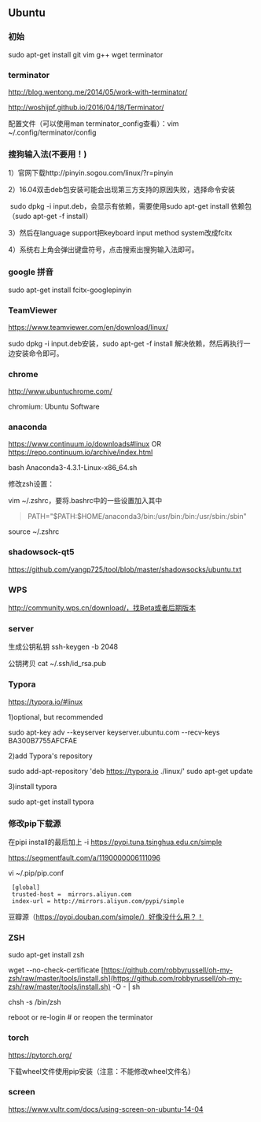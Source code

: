 ## Ubuntu

### 初始

sudo apt-get install git vim g++ wget terminator

### terminator

http://blog.wentong.me/2014/05/work-with-terminator/

http://woshijpf.github.io/2016/04/18/Terminator/

配置文件（可以使用man terminator_config查看）：vim ~/.config/terminator/config

### 搜狗输入法(不要用！)

1）官网下载http://pinyin.sogou.com/linux/?r=pinyin

2）16.04双击deb包安装可能会出现第三方支持的原因失败，选择命令安装

​       sudo dpkg -i input.deb，会显示有依赖，需要使用sudo apt-get install 依赖包（sudo apt-get -f install）

3）然后在language support把keyboard input method system改成fcitx

4）系统右上角会弹出键盘符号，点击搜索出搜狗输入法即可。

### google 拼音

sudo apt-get install fcitx-googlepinyin

### TeamViewer

https://www.teamviewer.com/en/download/linux/

sudo dpkg -i input.deb安装，sudo apt-get -f install 解决依赖，然后再执行一边安装命令即可。

### chrome

http://www.ubuntuchrome.com/

chromium: Ubuntu Software

### anaconda

https://www.continuum.io/downloads#linux OR https://repo.continuum.io/archive/index.html

bash Anaconda3-4.3.1-Linux-x86_64.sh 

修改zsh设置：

vim ~/.zshrc，要将.bashrc中的一些设置加入其中

> PATH="\$PATH:$HOME/anaconda3/bin:/usr/bin:/bin:/usr/sbin:/sbin"

source ~/.zshrc

### shadowsock-qt5

https://github.com/yangp725/tool/blob/master/shadowsocks/ubuntu.txt

### WPS

http://community.wps.cn/download/，找Beta或者后期版本

### server

生成公钥私钥 ssh-keygen -b  2048

公钥拷贝 cat ~/.ssh/id_rsa.pub 

### Typora

https://typora.io/#linux

1)optional, but recommended

sudo apt-key adv --keyserver keyserver.ubuntu.com --recv-keys BA300B7755AFCFAE

2)add Typora's repository

sudo add-apt-repository 'deb https://typora.io ./linux/'
sudo apt-get update

3)install typora

sudo apt-get install typora

### 修改pip下载源

在pipi install的最后加上 -i https://pypi.tuna.tsinghua.edu.cn/simple



https://segmentfault.com/a/1190000006111096

vi ~/.pip/pip.conf

```
 [global]
 trusted-host =  mirrors.aliyun.com
 index-url = http://mirrors.aliyun.com/pypi/simple
```

豆瓣源（https://pypi.douban.com/simple/）好像没什么用？！

### ZSH

sudo apt-get install zsh

wget --no-check-certificate [https://github.com/robbyrussell/oh-my-zsh/raw/master/tools/install.sh](https://github.com/robbyrussell/oh-my-zsh/raw/master/tools/install.sh) -O - | sh

chsh -s /bin/zsh

reboot or re-login # or reopen the terminator

### torch

https://pytorch.org/

下载wheel文件使用pip安装（注意：不能修改wheel文件名）

### screen

https://www.vultr.com/docs/using-screen-on-ubuntu-14-04

